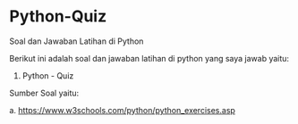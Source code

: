 # Python-Quiz
Soal dan Jawaban Latihan di Python

Berikut ini adalah soal dan jawaban latihan di python yang saya jawab yaitu:

1. Python - Quiz



Sumber Soal yaitu: 

a. https://www.w3schools.com/python/python_exercises.asp

